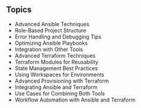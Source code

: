 ## Topics

- Advanced Ansible Techniques
-  Role-Based Project Structure
- Error Handling and Debugging Tips
-  Optimizing Ansible Playbooks
-  Integration with Other Tools
-  Advanced Terraform Techniques
-  Terraform Modules for Reusability
-  State Management Best Practices
- Using Workspaces for Environments
- Advanced Provisioning with Terraform
-  Integrating Ansible and Terraform
- Use Cases for Combining Both Tools
- Workflow Automation with Ansible and Terraform
